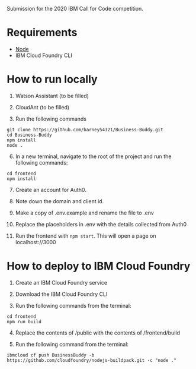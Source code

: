 Submission for the 2020 IBM Call for Code competition.

# Requirements

- [Node](https://nodejs.org/en/download/)
- IBM Cloud Foundry CLI

# How to run locally

1. Watson Assistant (to be filled)

2. CloudAnt (to be filled)

3. Run the following commands

```
git clone https://github.com/barney54321/Business-Buddy.git
cd Business-Buddy
npm install
node .
``` 

6. In a new terminal, navigate to the root of the project and run the following commands:

```
cd frontend
npm install
```

7. Create an account for Auth0.

8. Note down the domain and client id.

9. Make a copy of .env.example and rename the file to .env

10. Replace the placeholders in .env with the details collected from Auth0

11. Run the frontend with `npm start`. This will open a page on localhost://3000

# How to deploy to IBM Cloud Foundry

1. Create an IBM Cloud Foundry service

2. Download the IBM Cloud Foundry CLI

3. Run the following commands from the terminal:

```
cd frontend
npm run build
```

4. Replace the contents of /public with the contents of /frontend/build

5. Run the following command from the terminal:

```
ibmcloud cf push BusinessBuddy -b https://github.com/cloudfoundry/nodejs-buildpack.git -c "node ."
```